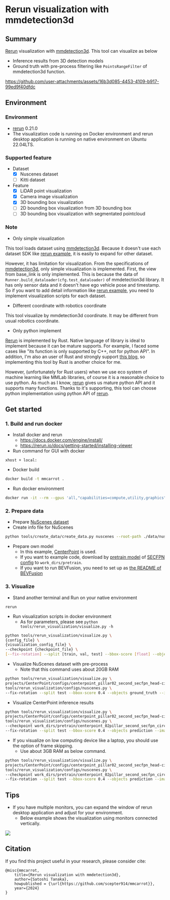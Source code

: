 # Rerun visualization with mmdetection3d

## Summary

[Rerun](https://github.com/rerun-io/rerun) visualization with [mmdetection3d](https://github.com/open-mmlab/mmdetection3d).
This tool can visualize as below

- Inference results from 3D detection models
- Ground truth with pre-process filtering like `PointsRangeFilter` of mmdetection3d function.

https://github.com/user-attachments/assets/16b3d085-4453-4109-b917-99ed9f40dfdc

## Environment
### Environment

- [rerun](https://github.com/rerun-io/rerun) 0.21.0
- The visualization code is running on Docker environment and rerun desktop application is running on native environment on Ubuntu 22.04LTS.

### Supported feature

- Dataset
  - [x] Nuscenes dataset
  - [ ] Kitti dataset
- Feature
  - [x] LiDAR point visualization
  - [x] Camera image visualization
  - [x] 3D bounding box visualization
  - [ ] 2D bounding box visualization from 3D bounding box
  - [ ] 3D bounding box visualization with segmentated pointcloud

### Note

- Only simple visualization

This tool loads dataset using [mmdetection3d](https://github.com/open-mmlab/mmdetection3d).
Because it doesn't use each dataset SDK like [rerun example](https://github.com/rerun-io/rerun/tree/main/examples/python/nuscenes_dataset), it is easily to expand for other dataset.

However, it has limitation for visualization.
From the specifications of [mmdetection3d](https://github.com/open-mmlab/mmdetection3d), only simple visualization is implemented.
First, the view from base_link is only implemented.
This is because the data of `Runner.build_dataloader(cfg.test_dataloader)` of mmdetection3d library.
It has only sensor data and it doesn't have ego vehicle pose and timestamp.
So if you want to add detail information like [rerun example](https://github.com/rerun-io/rerun/tree/2acbb15ec8bf661db94139d5e3bc006f43ba1a57/examples/python/nuscenes_dataset), you need to implement visualization scripts for each dataset.

- Different coordinate with robotics coordinate

This tool visualize by mmdetection3d coordinate. It may be different from usual robotics coordinate.

- Only python implement

[Rerun](https://github.com/rerun-io/rerun) is implemented by Rust.
Native language of library is ideal to implement because it can be mature supports.
For example, I faced some cases like "its function is only supported by C++, not for python API".
In addition, I'm also an user of Rust and strongly support [this blog](https://rerun.io/blog/why-rust), so implementing this tool by Rust is another choice for me.

However, (unfortunately for Rust users) when we use eco system of machine learning like MMLab libraries, of course it is a reasonable choice to use python.
As much as I know, [rerun](https://github.com/rerun-io/rerun) gives us mature python API and it supports many functions.
Thanks to it's supporting, this tool can choose python implementation using python API of [rerun](https://github.com/rerun-io/rerun).

## Get started
### 1. Build and run docker

- Install docker and rerun
  - https://docs.docker.com/engine/install/
  - https://rerun.io/docs/getting-started/installing-viewer
- Run command for GUI with docker

```
xhost + local:
```

- Docker build

```sh
docker build -t mmcarrot .
```

- Run docker environment

```sh
docker run -it --rm --gpus 'all,"capabilities=compute,utility,graphics"' --shm-size=64g --name mmcarrot --net host -v $PWD/:/workspace -v {path_to_dataset}:/workspace/data -v /tmp/.X11-unix:/tmp/.X11-unix -e DISPLAY mmcarrot
```

### 2. Prepare data

- Prepare [NuScenes dataset](https://www.nuscenes.org/)
- Create info file for NuScenes

```sh
python tools/create_data/create_data.py nuscenes --root-path ./data/nuscenes --out-dir ./data/nuscenes --extra-tag nuscenes
```

- Prepare own model
  - In this example, [CenterPoint](https://github.com/open-mmlab/mmdetection3d/tree/main/configs/centerpoint) is used.
  - If you want to example code, download by [pretrain model](https://download.openmmlab.com/mmdetection3d/v1.0.0_models/centerpoint/centerpoint_02pillar_second_secfpn_circlenms_4x8_cyclic_20e_nus/centerpoint_02pillar_second_secfpn_circlenms_4x8_cyclic_20e_nus_20220811_031844-191a3822.pth) of [SECFPN config](https://github.com/open-mmlab/mmdetection3d/blob/main/configs/centerpoint/centerpoint_pillar02_second_secfpn_head-circlenms_8xb4-cyclic-20e_nus-3d.py) to `work_dirs/pretrain`.
  - If you want to run BEVFusion, you need to set up as [the README of BEVFusion](https://github.com/open-mmlab/mmdetection3d/tree/main/projects/BEVFusion)

### 3. Visualize

- Stand another terminal and Run on your native environment

```
rerun
```

- Run visualization scripts in docker environment
  - As for parameters, please see `python tools/rerun_visualization/visualize.py -h`

```sh
python tools/rerun_visualization/visualize.py \
{config_file} \
{visualization_config_file} \
--checkpoint {checkpoint_file} \
[--fix-rotation] --split [train, val, test] --bbox-score [float] --objects [ground_truth, prediction] --image-num [int]
```

- Visualize NuScenes dataset with pre-process
  - Note that this command uses about 20GB RAM

```sh
python tools/rerun_visualization/visualize.py \
projects/CenterPoint/configs/centerpoint_pillar02_second_secfpn_head-circlenms_8xb4-cyclic-20e_nus-3d.py \
tools/rerun_visualization/configs/nuscenes.py \
--fix-rotation --split test --bbox-score 0.4 --objects ground_truth --image-num 6
```

- Visualize CenterPoint inference results

```sh
python tools/rerun_visualization/visualize.py \
projects/CenterPoint/configs/centerpoint_pillar02_second_secfpn_head-circlenms_8xb4-cyclic-20e_nus-3d.py \
tools/rerun_visualization/configs/nuscenes.py \
--checkpoint work_dirs/pretrain/centerpoint_02pillar_second_secfpn_circlenms_4x8_cyclic_20e_nus_20220811_031844-191a3822.pth \
--fix-rotation --split test --bbox-score 0.4 --objects prediction --image-num 6
```

- If you visualize on low computing device like a laptop, you should use the option of frame skipping.
  - Use about 3GB RAM as below command.

```sh
python tools/rerun_visualization/visualize.py \
projects/CenterPoint/configs/centerpoint_pillar02_second_secfpn_head-circlenms_8xb4-cyclic-20e_nus-3d.py \
tools/rerun_visualization/configs/nuscenes.py \
--checkpoint work_dirs/pretrain/centerpoint_02pillar_second_secfpn_circlenms_4x8_cyclic_20e_nus_20220811_031844-191a3822.pth \
--fix-rotation --split test --bbox-score 0.4 --objects prediction --image-num 6 --skip-frames 10
```

## Tips

- If you have multiple monitors, you can expand the window of rerun desktop application and adjust for your environment.
  - Below example shows the visualization using monitors connected vertically.

![](docs/example.png)

## Citation

If you find this project useful in your research, please consider cite:

```
@misc{mmcarrot,
    title={Rerun visualization with mmdetection3d},
    author={Satoshi Tanaka},
    howpublished = {\url{https://github.com/scepter914/mmcarrot}},
    year={2024}
}
```
